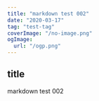 ```yaml
---
title: "markdown test 002"
date: "2020-03-17"
tag: "test-tag"
coverImage: "/no-image.png"
ogImage:
  url: "/ogp.png"
---
```


## title

markdown test 002
